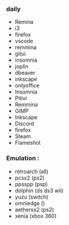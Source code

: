 ### daily
- Remina
- i3
- firefox
- vscode
- remmina
- gitui
- insomnia
- joplin
- dbeaver
- inkscape
- onlyoffice
- Insomnia
- Pitivi
- Remmina
- GIMP
- Inkscape
- Discord
- firefox
- Steam
- Flameshot

### Emulation : 
- retroarch (all)  
- pcsx2 (ps2)
- ppsspp (psp)
- dolphin (ds ds3 wii)
- yuzu (switch)
- omniedge ()
- aethersx2 (ps2)
- xenia (xbox 360) 